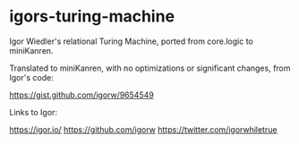 igors-turing-machine
====================

Igor Wiedler's relational Turing Machine, ported from core.logic to miniKanren.

Translated to miniKanren, with no optimizations or significant
changes, from Igor's code:

https://gist.github.com/igorw/9654549

Links to Igor:

https://igor.io/
https://github.com/igorw
https://twitter.com/igorwhiletrue

